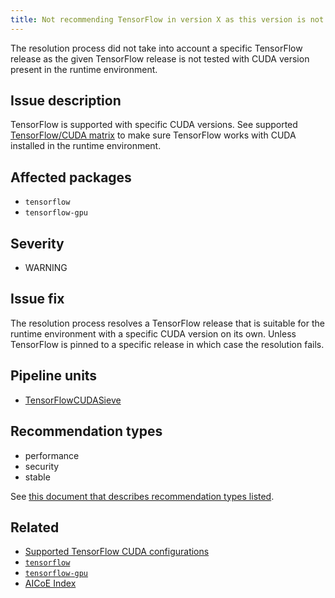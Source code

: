 ```yaml
---
title: Not recommending TensorFlow in version X as this version is not supported on CUDA in version Y
---
```


The resolution process did not take into account a specific TensorFlow release
as the given TensorFlow release is not tested with CUDA version present in the
runtime environment.

## Issue description

TensorFlow is supported with specific CUDA versions. See supported
[TensorFlow/CUDA matrix][1] to make sure TensorFlow works with CUDA installed
in the runtime environment.

## Affected packages

 * ``tensorflow``
 * ``tensorflow-gpu``

## Severity

 * WARNING

## Issue fix

The resolution process resolves a TensorFlow release that is suitable for the
runtime environment with a specific CUDA version on its own. Unless TensorFlow
is pinned to a specific release in which case the resolution fails.

## Pipeline units

 * [TensorFlowCUDASieve](https://thoth-station.ninja/docs/developers/adviser/thoth.adviser.sieves.html#thoth.adviser.sieves.TensorFlowCUDASieve)

## Recommendation types

 * performance
 * security
 * stable

See [this document that describes recommendation types
listed](http://thoth-station.ninja/recommendation-types).


## Related

 * [Supported TensorFlow CUDA configurations][1]
 * [``tensorflow``][2]
 * [``tensorflow-gpu``][3]
 * [AICoE Index][4]

[1]: https://www.tensorflow.org/install/source#linux
[2]: https://pypi.org/project/tensorflow
[3]: https://pypi.org/project/tensorflow-gpu
[4]: http://tensorflow.pypi.thoth-station.ninja/
